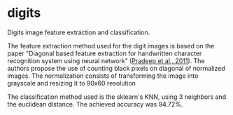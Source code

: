 # digits
Digits image feature extraction and classification.

The feature extraction method used for the digit images is based on the paper "Diagonal based feature extraction for handwritten character recognition system using neural network" ([Pradeep et al., 2011](https://ieeexplore.ieee.org/abstract/document/5941921)). The authors propose the use of counting black pixels on diagonal of  normalized images. The normalization consists of transforming the image into grayscale and resizing it to 90x60 resolution

The classification method used is the sklearn's KNN, using 3 neighbors and the euclidean distance. The achieved accuracy was 94.72%.
